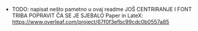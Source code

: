 - TODO: napisat nešto pametno u ovaj readme
JOŠ CENTRIRANJE I FONT TRIBA POPRAVIT ČA SE JE SJEBALO
Paper in LateX: https://www.overleaf.com/project/67f0f3efbc99cdc0b0557a85

